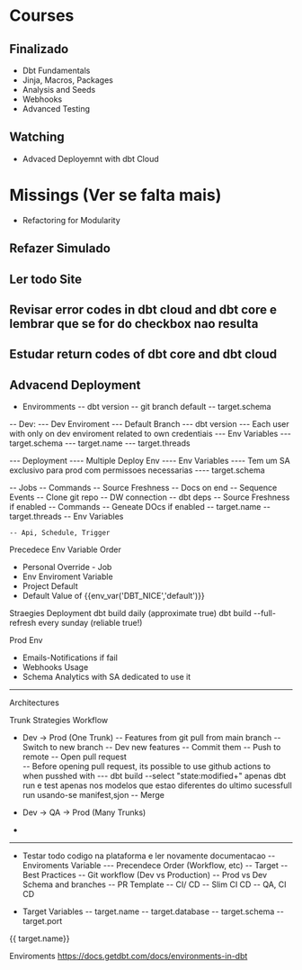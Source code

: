 # Courses

## Finalizado
- Dbt Fundamentals
- Jinja, Macros, Packages
- Analysis and Seeds
- Webhooks
- Advanced Testing

## Watching 
- Advaced Deployemnt with dbt Cloud


# Missings (Ver se falta mais)
- Refactoring for Modularity


## Refazer Simulado
## Ler todo Site
## Revisar error codes in dbt cloud and dbt core e lembrar que se for do checkbox nao resulta 
##  Estudar return codes of dbt core and dbt cloud




## Advacend Deployment
- Enviromments
 -- dbt version
 -- git branch default
 -- target.schema


 -- Dev:
  --- Dev Enviroment 
    --- Default Branch
    --- dbt version
    --- Each user with only on dev enviroment related to own credentiais
      --- Env Variables
      --- target.schema 
      --- target.name
      --- target.threads
 
  --- Deployment
     ---- Multiple Deploy Env
     ---- Env Variables
     ---- Tem um SA exclusivo para prod com permissoes necessarias
     ---- target.schema


  -- Jobs
    -- Commands
    -- Source Freshness
    -- Docs on end
    -- Sequence Events
      -- Clone git repo
      -- DW connection
      -- dbt deps
      -- Source Freshness if enabled
      -- Commands
      -- Geneate DOcs if enabled
    -- target.name
    -- target.threads
    -- Env Variables
     
    -- Api, Schedule, Trigger

Precedece Env Variable Order
- Personal Override - Job
- Env Enviroment Variable
- Project Default
- Default Value of {{env_var('DBT_NICE','default')}}

Straegies Deployment
dbt build daily (approximate true)
dbt build --full-refresh every sunday (reliable true!)


Prod Env
- Emails-Notifications if fail 
- Webhooks Usage
- Schema Analytics with SA dedicated to use it

------------------------------------------------------------------------------------
Architectures

Trunk Strategies Workflow
- Dev -> Prod (One Trunk)
 -- Features from git pull from main branch
 -- Switch to new branch
 -- Dev new features
 -- Commit them
 -- Push to remote
 -- Open pull request  
    -- Before opening pull request, its possible to use github actions to when pusshed with
      --- dbt build --select "state:modified+" apenas dbt run e test apenas nos modelos que estao diferentes do ultimo
      sucessfull run usando-se  manifest,sjon
 -- Merge 


- Dev -> QA -> Prod (Many Trunks)
-

------------------------------------------------------------------------------------



- Testar todo codigo na plataforma e ler novamente documentacao
 -- Enviroments Variable
   --- Precendece Order (Workflow, etc)
 -- Target
 -- Best Practices
 -- Git workflow (Dev vs Production)
 -- Prod vs Dev Schema and branches
 -- PR Template
 -- CI/ CD
 -- Slim CI CD
 -- QA, CI CD


- Target Variables
 -- target.name
 -- target.database
 -- target.schema
 -- target.port


{{ target.name}}


Enviroments
https://docs.getdbt.com/docs/environments-in-dbt